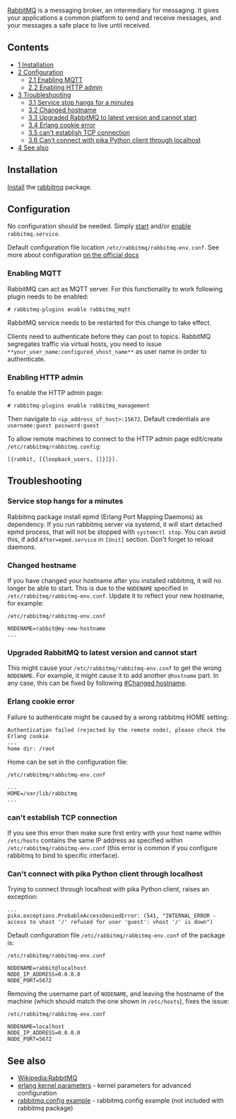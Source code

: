 [RabbitMQ](https://www.rabbitmq.com/) is a messaging broker, an intermediary for messaging. It gives your applications a common platform to send and receive messages, and your messages a safe place to live until received.

## Contents

*   [1 Installation](#Installation)
*   [2 Configuration](#Configuration)
    *   [2.1 Enabling MQTT](#Enabling_MQTT)
    *   [2.2 Enabling HTTP admin](#Enabling_HTTP_admin)
*   [3 Troubleshooting](#Troubleshooting)
    *   [3.1 Service stop hangs for a minutes](#Service_stop_hangs_for_a_minutes)
    *   [3.2 Changed hostname](#Changed_hostname)
    *   [3.3 Upgraded RabbitMQ to latest version and cannot start](#Upgraded_RabbitMQ_to_latest_version_and_cannot_start)
    *   [3.4 Erlang cookie error](#Erlang_cookie_error)
    *   [3.5 can't establish TCP connection](#can.27t_establish_TCP_connection)
    *   [3.6 Can't connect with pika Python client through localhost](#Can.27t_connect_with_pika_Python_client_through_localhost)
*   [4 See also](#See_also)

## Installation

[Install](/index.php/Install "Install") the [rabbitmq](https://www.archlinux.org/packages/?name=rabbitmq) package.

## Configuration

No configuration should be needed. Simply [start](/index.php/Start "Start") and/or [enable](/index.php/Enable "Enable") `rabbitmq.service`.

Default configuration file location `/etc/rabbitmq/rabbitmq-env.conf`. See more about configuration [on the official docs](https://www.rabbitmq.com/configure.html)

### Enabling MQTT

RabbitMQ can act as MQTT server. For this functionality to work following plugin needs to be enabled:

```
# rabbitmq-plugins enable rabbitmq_mqtt

```

RabbitMQ service needs to be restarted for this change to take effect.

Clients need to authenticate before they can post to topics. RabbitMQ segregates traffic via virtual hosts, you need to issue `**your_user_name:configured_vhost_name**` as user name in order to authenticate.

### Enabling HTTP admin

To enable the HTTP admin page:

```
# rabbitmq-plugins enable rabbitmq_management

```

Then navigate to `<ip_address_of_host>:15672`. Default credentials are `username:guest password:guest`

To allow remote machines to connect to the HTTP admin page edit/create `/etc/rabbitmq/rabbitmq.config`:

```
[{rabbit, [{loopback_users, []}]}].

```

## Troubleshooting

### Service stop hangs for a minutes

Rabbitmq package install epmd (Erlang Port Mapping Daemons) as dependency. If you run rabbitmq server via systemd, it will start detached epmd process, that will not be stopped with `systemctl stop`. You can avoid this, if add `After=epmd.service` in `[Unit]` section. Don't forget to reload daemons.

### Changed hostname

If you have changed your hostname after you installed rabbitmq, it will no longer be able to start. This is due to the `NODENAME` specified in `/etc/rabbitmq/rabbitmq-env.conf`. Update it to reflect your new hostname, for example:

 `/etc/rabbitmq/rabbitmq-env.conf` 
```
NODENAME=rabbit@my-new-hostname
...

```

### Upgraded RabbitMQ to latest version and cannot start

This might cause your `/etc/rabbitmq/rabbitmq-env.conf` to get the wrong `NODENAME`. For example, it might cause it to add another `@hostname` part. In any case, this can be fixed by following [#Changed hostname](#Changed_hostname).

### Erlang cookie error

Failure to authenticate might be caused by a wrong rabbitmq HOME setting:

```
Authentication failed (rejected by the remote node), please check the Erlang cookie
...
home dir: /root

```

Home can be set in the configuration file:

 `/etc/rabbitmq/rabbitmq-env.conf` 
```
...
HOME=/var/lib/rabbitmq
...

```

### can't establish TCP connection

If you see this error then make sure first entry with your host name within `/etc/hosts` contains the same IP address as specified within `/etc/rabbitmq/rabbitmq-env.conf` (this error is common if you configure rabbitmq to bind to specific interface).

### Can't connect with pika Python client through localhost

Trying to connect through localhost with pika Python client, raises an exception:

```
...
pika.exceptions.ProbableAccessDeniedError: (541, "INTERNAL_ERROR - access to vhost '/' refused for user 'guest': vhost '/' is down")

```

Default configuration file `/etc/rabbitmq/rabbitmq-env.conf` of the package is:

 `/etc/rabbitmq/rabbitmq-env.conf` 
```
NODENAME=rabbit@localhost
NODE_IP_ADDRESS=0.0.0.0
NODE_PORT=5672
```

Removing the username part of `NODENAME`, and leaving the hostname of the machine (which should match the one shown in `/etc/hosts`), fixes the issue:

 `/etc/rabbitmq/rabbitmq-env.conf` 
```
NODENAME=localhost
NODE_IP_ADDRESS=0.0.0.0
NODE_PORT=5672
```

## See also

*   [Wikipedia:RabbitMQ](https://en.wikipedia.org/wiki/RabbitMQ "wikipedia:RabbitMQ")
*   [erlang kernel parameters](http://erlang.org/doc/man/kernel_app.html) - kernel parameters for advanced configuration
*   [rabbitmq.config example](https://github.com/rabbitmq/rabbitmq-server/blob/master/docs/rabbitmq.config.example) - rabbitmq.config example (not included with rabbitmq package)